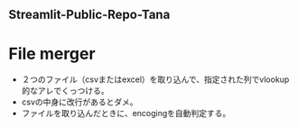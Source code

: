 ## Streamlit-Public-Repo-Tana
# File merger
* ２つのファイル（csvまたはexcel）を取り込んで、指定された列でvlookup的なアレでくっつける。
* csvの中身に改行があるとダメ。
* ファイルを取り込んだときに、encogingを自動判定する。
